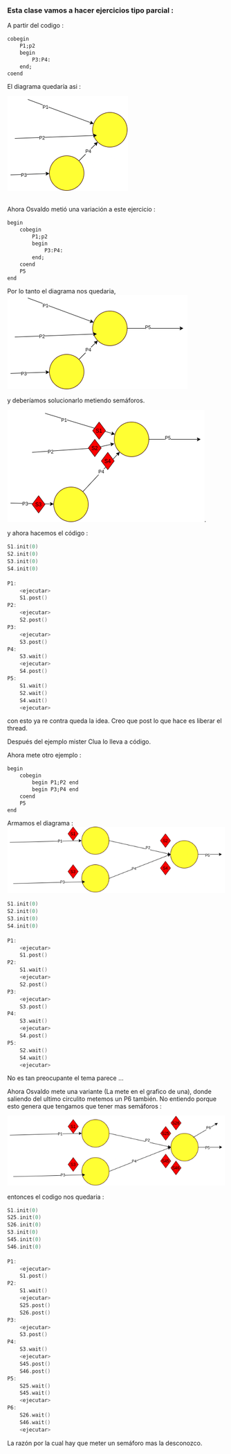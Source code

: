 ### Esta clase vamos a hacer ejercicios tipo parcial : 


A partir del codigo : 
```
cobegin
    P1;p2
    begin 
        P3:P4:
    end;
coend
```

El diagrama quedaría asi : 

![primer ejemplo](capturas/ejSemaforos1.png)

<br>
Ahora Osvaldo metió una variación a este ejercicio : 

```
begin
    cobegin
        P1;p2
        begin 
            P3:P4:
        end;
    coend
    P5
end
```
Por lo tanto el diagrama nos quedaria, 
![segundo ejemplo](capturas/ejSemaforos2.png)

y deberíamos solucionarlo metiendo semáforos. 

![ejemplo 3](capturas/ejSemaforos3.png).

y ahora hacemos el código :

```cpp
S1.init(0)
S2.init(0)
S3.init(0)
S4.init(0)

P1: 
    <ejecutar>
    S1.post()
P2: 
    <ejecutar>
    S2.post()
P3:
    <ejecutar>
    S3.post()
P4:
    S3.wait()
    <ejecutar>    
    S4.post()
P5:
    S1.wait()
    S2.wait()
    S4.wait()
    <ejecutar>
```
con esto ya re contra queda la idea.
Creo que post lo que hace es liberar el thread.

Después del ejemplo mister Clua lo lleva a código.
<br>

Ahora mete otro ejemplo : 

```
begin
    cobegin
        begin P1;P2 end
        begin P3;P4 end
    coend
    P5
end
```
Armamos el diagrama : 
![estamos](capturas/ejSemaforos4.png)

```cpp
S1.init(0)
S2.init(0)
S3.init(0)
S4.init(0)

P1: 
    <ejecutar>
    S1.post()
P2:
    S1.wait()
    <ejecutar>
    S2.post()
P3: 
    <ejecutar>
    S3.post()
P4:
    S3.wait()
    <ejecutar>
    S4.post()
P5:
    S2.wait()
    S4.wait()
    <ejecutar>
```

No es tan preocupante el tema parece ...

Ahora Osvaldo mete una variante (La mete en el grafico de una), donde saliendo del ultimo circulito metemos un P6 también. No entiendo porque esto genera que tengamos que tener mas semáforos : 

![Estamos en esa](capturas/ejSemaforo5.png)

entonces el codigo nos quedaria : 


```cpp
S1.init(0)
S25.init(0)
S26.init(0)
S3.init(0)
S45.init(0)
S46.init(0)

P1: 
    <ejecutar>
    S1.post()
P2:
    S1.wait()
    <ejecutar>
    S25.post()
    S26.post()
P3: 
    <ejecutar>
    S3.post()
P4:
    S3.wait()
    <ejecutar>
    S45.post()
    S46.post()
P5:
    S25.wait()
    S45.wait()
    <ejecutar>
P6:
    S26.wait()
    S46.wait()
    <ejecutar>
```
La razón por la cual hay que meter un semáforo mas la desconozco.